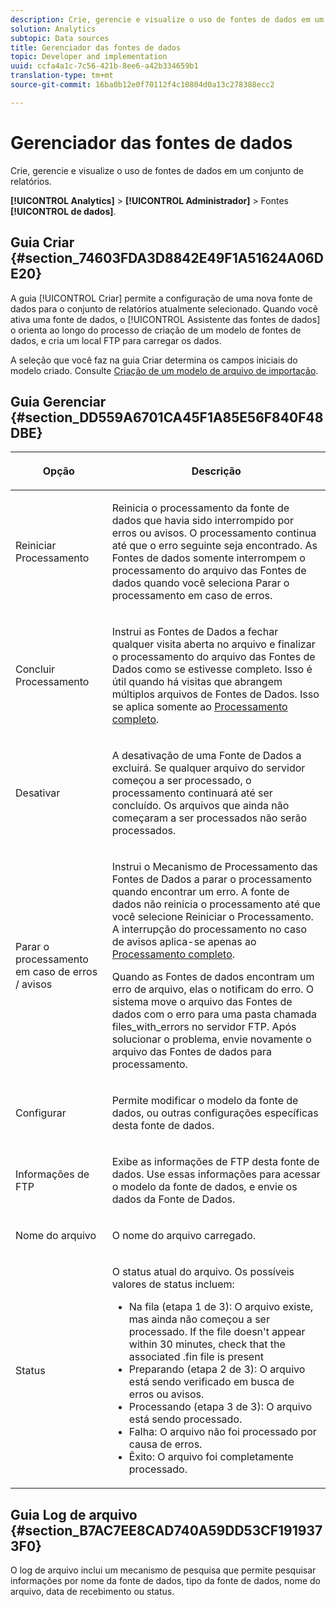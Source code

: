 ```yaml
---
description: Crie, gerencie e visualize o uso de fontes de dados em um conjunto de relatórios.
solution: Analytics
subtopic: Data sources
title: Gerenciador das fontes de dados
topic: Developer and implementation
uuid: ccfa4a1c-7c56-421b-8ee6-a42b334659b1
translation-type: tm+mt
source-git-commit: 16ba0b12e0f70112f4c10804d0a13c278388ecc2

---
```



# Gerenciador das fontes de dados

Crie, gerencie e visualize o uso de fontes de dados em um conjunto de relatórios.

**[!UICONTROL Analytics]** &gt; **[!UICONTROL Administrador]** &gt; Fontes **[!UICONTROL de dados]**.

## Guia Criar {#section_74603FDA3D8842E49F1A51624A06DE20}

A guia [!UICONTROL Criar] permite a configuração de uma nova fonte de dados para o conjunto de relatórios atualmente selecionado. Quando você ativa uma fonte de dados, o [!UICONTROL Assistente das fontes de dados] o orienta ao longo do processo de criação de um modelo de fontes de dados, e cria um local FTP para carregar os dados.

A seleção que você faz na guia Criar determina os campos iniciais do modelo criado. Consulte [Criação de um modelo de arquivo de importação](/help/import/c-data-sources/datasrc-template/t-datasrc-creating-data-sources-file.md).

## Guia Gerenciar {#section_DD559A6701CA45F1A85E56F840F48DBE}

<table id="table_F74696EC855441328CFE0BF49C20D9B0"> 
 <thead> 
  <tr> 
   <th colname="col1" class="entry"> <p>Opção </p> </th> 
   <th colname="col2" class="entry"> <p>Descrição </p> </th> 
  </tr> 
 </thead>
 <tbody> 
  <tr> 
   <td colname="col1"> <p>Reiniciar Processamento </p> </td> 
   <td colname="col2"> <p>Reinicia o processamento da fonte de dados que havia sido interrompido por erros ou avisos. O processamento continua até que o erro seguinte seja encontrado. As Fontes de dados somente interrompem o processamento do arquivo das Fontes de dados quando você seleciona <span class="uicontrol">Parar o processamento em caso de erros</span>. </p> </td> 
  </tr> 
  <tr> 
   <td colname="col1"> <p>Concluir Processamento </p> </td> 
   <td colname="col2"> <p>Instrui as Fontes de Dados a fechar qualquer visita aberta no arquivo e finalizar o processamento do arquivo das Fontes de Dados como se estivesse completo. Isso é útil quando há visitas que abrangem múltiplos arquivos de Fontes de Dados. Isso se aplica somente ao <a href="/help/import/c-data-sources/c-datasrc-types/datasrc-full-processing.md"   > Processamento completo</a>. </p> </td> 
  </tr> 
  <tr> 
   <td colname="col1"> <p>Desativar </p> </td> 
   <td colname="col2"> <p> A desativação de uma Fonte de Dados a excluirá. Se qualquer arquivo do servidor começou a ser processado, o processamento continuará até ser concluído. Os arquivos que ainda não começaram a ser processados não serão processados. </p> </td> 
  </tr> 
  <tr> 
   <td colname="col1"> <p>Parar o processamento em caso de erros / avisos </p> </td> 
   <td colname="col2"> <p> Instrui o Mecanismo de Processamento das Fontes de Dados a parar o processamento quando encontrar um erro. A fonte de dados não reinicia o processamento até que você selecione Reiniciar o Processamento. A interrupção do processamento no caso de avisos aplica-se apenas ao <a href="/help/import/c-data-sources/c-datasrc-types/datasrc-full-processing.md"   > Processamento completo</a>. </p> <p>Quando as Fontes de dados encontram um erro de arquivo, elas o notificam do erro. O sistema move o arquivo das Fontes de dados com o erro para uma pasta chamada <span class="filepath">files_with_errors</span> no servidor FTP. Após solucionar o problema, envie novamente o arquivo das Fontes de dados para processamento. </p> </td> 
  </tr> 
  <tr> 
   <td colname="col1"> <p>Configurar </p> </td> 
   <td colname="col2"> <p>Permite modificar o modelo da fonte de dados, ou outras configurações específicas desta fonte de dados. </p> </td> 
  </tr> 
  <tr> 
   <td colname="col1"> <p>Informações de FTP </p> </td> 
   <td colname="col2"> <p>Exibe as informações de FTP desta fonte de dados. Use essas informações para acessar o modelo da fonte de dados, e envie os dados da Fonte de Dados. </p> </td> 
  </tr> 
  <tr> 
   <td colname="col1"> <p>Nome do arquivo </p> </td> 
   <td colname="col2"> <p>O nome do arquivo carregado. </p> </td> 
  </tr> 
  <tr> 
   <td colname="col1"> <p>Status </p> </td> 
   <td colname="col2"> <p> O status atual do arquivo. Os possíveis valores de status incluem: </p> 
    <ul id="ul_56A0BF8C1BE249F6BB39B0D11DA3997F"> 
     <li id="li_BAB359E08EDE4E0298C0362258789603">Na fila (etapa 1 de 3): O arquivo existe, mas ainda não começou a ser processado. If the file doesn't appear within 30 minutes, check that the associated <span class="filepath"> .fin</span> file is present </li> 
     <li id="li_A09A14F42CB74F01B694799740B3DA17">Preparando (etapa 2 de 3): O arquivo está sendo verificado em busca de erros ou avisos. </li> 
     <li id="li_793FDCDB64CF434D82CAF5B6E9BDE557">Processando (etapa 3 de 3): O arquivo está sendo processado. </li> 
     <li id="li_1D8C4B241FF0453EAF7DDFD8354C5573">Falha: O arquivo não foi processado por causa de erros. </li> 
     <li id="li_A52507602FB4492B83A70AF6449A539A">Êxito: O arquivo foi completamente processado. </li> 
    </ul> </td> 
  </tr> 
 </tbody> 
</table>

## Guia Log de arquivo {#section_B7AC7EE8CAD740A59DD53CF1919373F0}

O log de arquivo inclui um mecanismo de pesquisa que permite pesquisar informações por nome da fonte de dados, tipo da fonte de dados, nome do arquivo, data de recebimento ou status.
